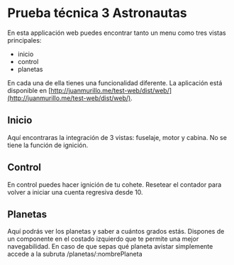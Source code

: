 # Prueba técnica 3 Astronautas

En esta applicación web puedes encontrar tanto un menu como tres vistas principales:

- inicio
- control
- planetas

En cada una de ella tienes una funcionalidad diferente. La aplicación está disponible en [http://juanmurillo.me/test-web/dist/web/](http://juanmurillo.me/test-web/dist/web/).

## Inicio
Aquí encontraras la integración de 3 vistas: fuselaje, motor y cabina. No se tiene la función de ignición.

## Control

En control puedes hacer ignición de tu cohete. Resetear el contador para volver a iniciar una cuenta regresiva desde 10.

## Planetas

Aquí podrás ver los planetas y saber a cuántos grados estás. Dispones de un componente en el costado izquierdo que te permite una mejor navegabilidad. En caso de que sepas qué planeta avistar simplemente accede  a la subruta /planetas/:nombrePlaneta
